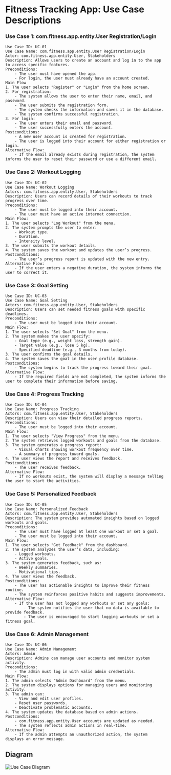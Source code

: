 # Fitness Tracking App: Use Case Descriptions

### Use Case 1: com.fitness.app.entity.User Registration/Login
    Use Case ID: UC-01
    Use Case Name: com.fitness.app.entity.User Registration/Login
    Actor: com.fitness.app.entity.User, Stakeholders
    Description: Allows users to create an account and log in to the app to access specific features.
    Preconditions:
        - The user must have opened the app.
        - For login, the user must already have an account created.
    Main Flow
    1. The user selects "Register" or "Login" from the home screen.
    2. For registration:
        - The system allows the user to enter their name, email, and password.
        - The user submits the registration form.
        - The system checks the information and saves it in the database.
        - The system confirms successful registration.
    3. For login:
        - The user enters their email and password.
        - The user successfully enters the account.
    Postconditions:
        - A new user account is created for registration.
        - The user is logged into their account for either registration or login.
    Alternative Flow:
        - If the email already exists during registration, the system informs the user to reset their password or use a different email.

### Use Case 2: Workout Logging
    Use Case ID: UC-02
    Use Case Name: Workout Logging
    Actors: com.fitness.app.entity.User, Stakeholders
    Description: Users can record details of their workouts to track progress over time.
    Preconditions:
        - The user must be logged into their account.
        - The user must have an active internet connection.
    Main Flow:
    1. The user selects "Log Workout" from the menu.
    2. The system prompts the user to enter:
        - Workout type.
        - Duration.
        - Intensity level.
    3. The user submits the workout details.
    4. The system saves the workout and updates the user’s progress.
    Postconditions:
        - The user’s progress report is updated with the new entry.
    Alternative Flow:
        - If the user enters a negative duration, the system informs the user to correct it.

### Use Case 3: Goal Setting
    Use Case ID: UC-03
    Use Case Name: Goal Setting
    Actors: com.fitness.app.entity.User, Stakeholders
    Description: Users can set needed fitness goals with specific deadlines.
    Preconditions:
        - The user must be logged into their account.
    Main Flow:
    1. The user selects "Set Goal" from the menu.
    2. The system makes the user specify:
        - Goal type (e.g., weight loss, strength gain).
        - Target value (e.g., lose 5 kg).
        - Specified deadline (e.g., 3 months from today).
    3. The user confirms the goal details.
    4. The system saves the goal in the user profile database.
    Postconditions:
        - The system begins to track the progress toward their goal.
    Alternative Flow:
        - If the required fields are not completed, the system informs the user to complete their information before saving.

### Use Case 4: Progress Tracking
    Use Case ID: UC-04
    Use Case Name: Progress Tracking
    Actors: com.fitness.app.entity.User, Stakeholders
    Description: Users can view their detailed progress reports.
    Preconditions:
        - The user must be logged into their account.
    Main Flow:
    1. The user selects "View Progress" from the menu.
    2. The system retrieves logged workouts and goals from the database.
    3. The system generates a progress report:
        - Visual charts showing workout frequency over time.
        - A summary of progress toward goals.
    4. The user views the report and receives feedback.
    Postconditions:
        - The user receives feedback.
    Alternative Flow:
        - If no workouts exist, the system will display a message telling the user to start the activities.

### Use Case 5: Personalized Feedback
    Use Case ID: UC-05
    Use Case Name: Personalized Feedback
    Actors: com.fitness.app.entity.User, Stakeholders
    Description: The system provides automated insights based on logged workouts and goals.
    Preconditions:
        - The user must have logged at least one workout or set a goal.
        - The user must be logged into their account.
    Main Flow:
    1. The user selects "Get Feedback" from the dashboard.
    2. The system analyzes the user’s data, including:
        - Logged workouts.
        - Active goals.
    3. The system generates feedback, such as:
        - Weekly summaries.
        - Motivational tips.
    4. The user views the feedback.
    Postconditions:
        - The user has actionable insights to improve their fitness routine.
        - The system reinforces positive habits and suggests improvements.
    Alternative Flow:
        - If the user has not logged any workouts or set any goals:
            - The system notifies the user that no data is available to provide feedback.
            - The user is encouraged to start logging workouts or set a fitness goal.

### Use Case 6: Admin Management
    Use Case ID: UC-06
    Use Case Name: Admin Management
    Actors: Admin
    Description: Admins can manage user accounts and monitor system activity.
    Preconditions:
        - The admin must log in with valid admin credentials.
    Main Flow:
    1. The admin selects "Admin Dashboard" from the menu.
    2. The system displays options for managing users and monitoring activity.
    3. The admin can:
        - View and edit user profiles.
        - Reset user passwords.
        - Deactivate problematic accounts.
    4. The system updates the database based on admin actions.
    Postconditions:
        - com.fitness.app.entity.User accounts are updated as needed.
        - The system reflects admin actions in real-time.
    Alternative Flow:
        - If the admin attempts an unauthorized action, the system displays an error message.
## Diagram
![Use Case Diagram](../../../../fitness/FitnessTrackingApp-master/src/use_case_diagram.png)